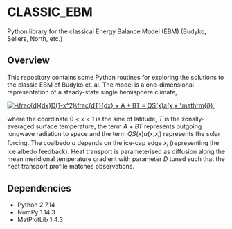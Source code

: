 # CLASSIC_EBM
Python library for the classical Energy Balance Model (EBM) (Budyko, Sellers, North, etc.)

## Overview

This repository contains some Python routines for exploring the solutions to the classic EBM of Budyko et. al. The model is a one-dimensional representation of a steady-state single hemisphere climate,

<a href="https://www.codecogs.com/eqnedit.php?latex=-\frac{d}{dx}D(1-x^2)\frac{dT}{dx}&space;&plus;&space;A&space;&plus;&space;BT&space;=&space;QS(x)a(x,x_\mathrm{i})" target="_blank"><img src="https://latex.codecogs.com/gif.latex?-\frac{d}{dx}D(1-x^2)\frac{dT}{dx}&space;&plus;&space;A&space;&plus;&space;BT&space;=&space;QS(x)a(x,x_\mathrm{i})," title="-\frac{d}{dx}D(1-x^2)\frac{dT}{dx} + A + BT = QS(x)a(x,x_\mathrm{i})," /></a>

where the coordinate 0 < _x_ < 1 is the sine of latitude, _T_ is the zonally-averaged surface temperature, the term _A_ + _BT_ represents outgoing longwave radiation to space and the term _QS_(_x_)_a_(_x_,_x<sub>i</sub>_) represents the solar forcing. The coalbedo _a_ depends on the ice-cap edge _x<sub>i</sub>_ (representing the ice albedo feedback). Heat transport is parameterised as diffusion along the mean meridional temperature gradient with parameter _D_ tuned such that the heat transport profile matches observations.

## Dependencies
  * Python 2.7.14
  * NumPy 1.14.3
  * MatPlotLib 1.4.3
